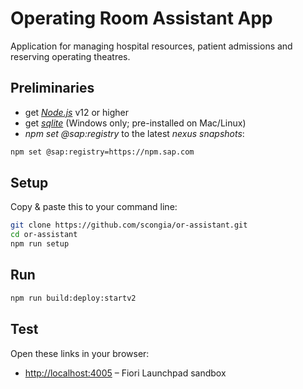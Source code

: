 # Operating Room Assistant App

Application for managing hospital resources, patient admissions and reserving operating theatres.  

## Preliminaries

* get [_Node.js_](https://nodejs.org/en/) v12 or higher
* get [_sqlite_](https://www.sqlite.org/download.html) (Windows only; pre-installed on Mac/Linux)
* _npm set @sap:registry_ to the latest _nexus snapshots_:

```sh
npm set @sap:registry=https://npm.sap.com
```

## Setup

Copy & paste this to your command line:

```sh
git clone https://github.com/scongia/or-assistant.git
cd or-assistant
npm run setup
```

## Run
```sh
npm run build:deploy:startv2
```

## Test

Open these links in your browser:

* <http://localhost:4005> &ndash; Fiori Launchpad sandbox
